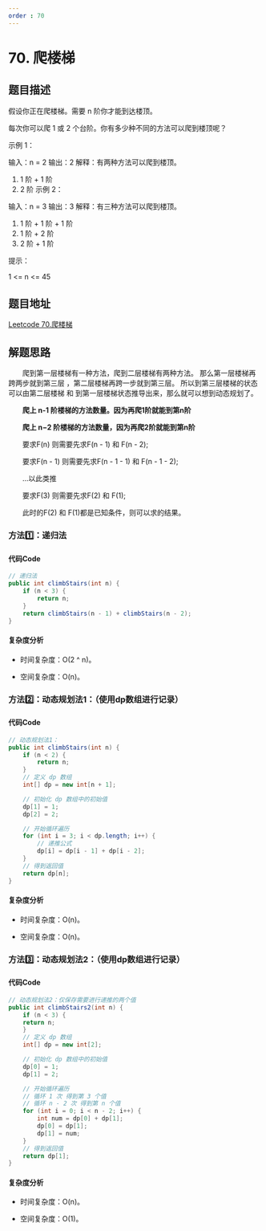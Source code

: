 ```yaml
---
order : 70
---
```

# 70. 爬楼梯

## 题目描述
假设你正在爬楼梯。需要 n 阶你才能到达楼顶。

每次你可以爬 1 或 2 个台阶。你有多少种不同的方法可以爬到楼顶呢？


示例 1：

输入：n = 2
输出：2
解释：有两种方法可以爬到楼顶。
1. 1 阶 + 1 阶
2. 2 阶
   示例 2：

输入：n = 3
输出：3
解释：有三种方法可以爬到楼顶。
1. 1 阶 + 1 阶 + 1 阶
2. 1 阶 + 2 阶
3. 2 阶 + 1 阶

提示：

1 <= n <= 45

## 题目地址
[Leetcode 70.爬楼梯](https://leetcode-cn.com/problems/climbing-stairs/)

## 解题思路
&emsp;&emsp;爬到第⼀层楼梯有⼀种⽅法，爬到⼆层楼梯有两种⽅法。 
那么第⼀层楼梯再跨两步就到第三层 ，第⼆层楼梯再跨⼀步就到第三层。 
所以到第三层楼梯的状态可以由第⼆层楼梯 和 到第⼀层楼梯状态推导出来，那么就可以想到动态规划了。

&emsp;&emsp;**爬上 n-1 阶楼梯的方法数量。因为再爬1阶就能到第n阶**

&emsp;&emsp;**爬上 n−2 阶楼梯的方法数量，因为再爬2阶就能到第n阶**

&emsp;&emsp;要求F(n) 则需要先求F(n - 1) 和 F(n - 2);

&emsp;&emsp;要求F(n - 1) 则需要先求F(n - 1 - 1) 和 F(n - 1 - 2);

&emsp;&emsp;...以此类推

&emsp;&emsp;要求F(3) 则需要先求F(2) 和 F(1);

&emsp;&emsp;此时的F(2) 和 F(1)都是已知条件，则可以求的结果。

### 方法1️⃣：递归法
#### 代码Code
```java
// 递归法
public int climbStairs(int n) {
    if (n < 3) {
        return n;
    }
    return climbStairs(n - 1) + climbStairs(n - 2);
}
```
#### 复杂度分析

- 时间复杂度：O(2 ^ n)。

- 空间复杂度：O(n)。

### 方法2️⃣：动态规划法1：（使用dp数组进行记录）
#### 代码Code
```java
// 动态规划法1：
public int climbStairs(int n) {
    if (n < 2) {
        return n;
    }
    // 定义 dp 数组
    int[] dp = new int[n + 1];

    // 初始化 dp 数组中的初始值
    dp[1] = 1;
    dp[2] = 2;

    // 开始循环遍历
    for (int i = 3; i < dp.length; i++) {
        // 递推公式
        dp[i] = dp[i - 1] + dp[i - 2];
    }
    // 得到返回值
    return dp[n];
}
```
#### 复杂度分析

- 时间复杂度：O(n)。

- 空间复杂度：O(n)。
### 方法3️⃣：动态规划法2：（使用dp数组进行记录）
#### 代码Code
```java
// 动态规划法2：仅保存需要进行递推的两个值
public int climbStairs2(int n) {
    if (n < 3) {
    return n;
    }
    // 定义 dp 数组
    int[] dp = new int[2];

    // 初始化 dp 数组中的初始值
    dp[0] = 1;
    dp[1] = 2;

    // 开始循环遍历
    // 循环 1 次 得到第 3 个值
    // 循环 n - 2 次 得到第 n 个值
    for (int i = 0; i < n - 2; i++) {
        int num = dp[0] + dp[1];
        dp[0] = dp[1];
        dp[1] = num;
    }
    // 得到返回值
    return dp[1];
}
```
#### 复杂度分析

- 时间复杂度：O(n)。

- 空间复杂度：O(1)。
